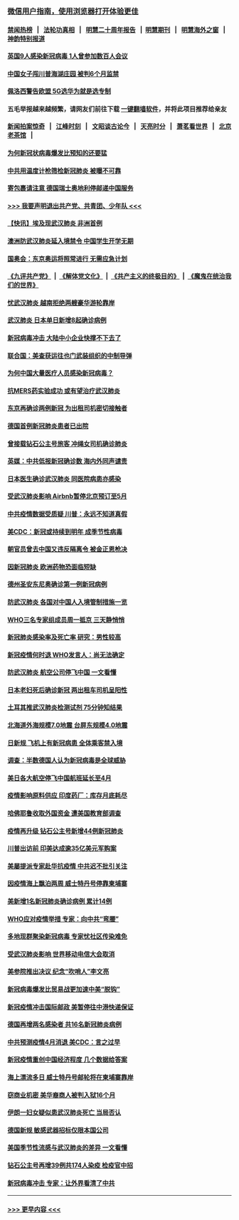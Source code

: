 ### [微信用户指南，使用浏览器打开体验更佳](https://github.com/gfw-breaker/banned-news1/blob/master/indexes/wechat-guide.md?t=0)
#### [禁闻热榜](热点新闻.md?t=0)  &nbsp;&nbsp;|&nbsp;&nbsp; [法轮功真相](https://github.com/gfw-breaker/truth/blob/master/README.md?t=0) &nbsp;&nbsp;|&nbsp;&nbsp; [明慧二十周年报告](https://github.com/gfw-breaker/mh-reports/blob/master/README.md?t=0) &nbsp;&nbsp;|&nbsp;&nbsp;[明慧期刊](https://github.com/gfw-breaker/mh-qikan) &nbsp;&nbsp;|&nbsp;&nbsp; [明慧海外之窗](https://github.com/gfw-breaker/mh-news/blob/master/README.md?t=0) &nbsp;&nbsp;|&nbsp;&nbsp; [神韵特别报道](https://github.com/gfw-breaker/mh-news/blob/master/shenyun.md?t=0)
#### [英国9人感染新冠病毒 1人曾参加数百人会议](../pages/nsc418/n11869987.md?t=02150855) 
#### [中国女子闯川普海湖庄园 被判6个月监禁](../pages/nsc418/n11869919.md?t=02150855) 
#### [佩洛西警告欧盟 5G选华为就是选专制](../pages/nsc418/n11869898.md?t=02150855) 
#### 五毛举报越来越频繁，请网友们前往下载 [一键翻墙软件](https://github.com/gfw-breaker/ssr-accounts)，并将此项目推荐给亲友
#### [新闻拍案惊奇](https://github.com/gfw-breaker/banned-news1/blob/master/pages/link4.md) &nbsp;&nbsp;|&nbsp;&nbsp; [江峰时刻](https://github.com/gfw-breaker/banned-news1/blob/master/pages/link4.md) &nbsp;&nbsp;|&nbsp;&nbsp; [文昭谈古论今](https://github.com/gfw-breaker/banned-news1/blob/master/pages/link4.md) &nbsp;&nbsp;|&nbsp;&nbsp; [天亮时分](https://github.com/gfw-breaker/banned-news1/blob/master/pages/link4.md) &nbsp;&nbsp;|&nbsp;&nbsp; [萧茗看世界](https://github.com/gfw-breaker/banned-news1/blob/master/pages/link4.md) &nbsp;&nbsp;|&nbsp;&nbsp; [北京老茶馆](https://github.com/gfw-breaker/banned-news1/blob/master/pages/link4.md) &nbsp;&nbsp;|&nbsp;&nbsp; 
#### [为何新冠状病毒爆发比预知的还要猛](../pages/nsc418/n11869828.md?t=02150855) 
#### [中共用温度计枪筛检新冠肺炎 被曝不可靠](../pages/nsc418/n11869707.md?t=02150855) 
#### [寄包裹请注意 德国瑞士奥地利停邮递中国服务](../pages/nsc418/n11869727.md?t=02150855) 
#### [>>> 我要声明退出共产党、共青团、少年队 <<<](https://github.com/begood0513/goodnews/blob/master/quit/letter.md) 
#### [【快讯】埃及现武汉肺炎 非洲首例](../pages/nsc418/n11869766.md?t=02150855) 
#### [澳洲防武汉肺炎延入境禁令 中国学生开学无期](../pages/nsc418/n11869546.md?t=02150855) 
#### [国奥会：东京奥运将照常进行 无需应急计划](../pages/nsc418/n11869422.md?t=02150855) 
#### [《九评共产党》](https://github.com/begood0513/9ping.md/blob/master/README.md) &nbsp;|&nbsp; [《解体党文化》](../../../../jtdwh.md/blob/master/README.md)  &nbsp;|&nbsp; [《共产主义的终极目的》](../../../../gczydzjmd.md/blob/master/README.md) &nbsp;|&nbsp; [《魔鬼在统治我们的世界》](../../../../mgztzwmdsj.md/blob/master/README.md) 
#### [忧武汉肺炎 越南拒绝两艘豪华游轮靠岸](../pages/nsc418/n11867444.md?t=02150855) 
#### [武汉肺炎 日本单日新增8起确诊病例](../pages/nsc418/n11869272.md?t=02150855) 
#### [新冠病毒冲击 大陆中小企业快撑不下去了](../pages/nsc418/n11869259.md?t=02150855) 
#### [联合国：美查获运往也门武装组织的中制导弹](../pages/nsc418/n11868677.md?t=02150855) 
#### [为何中国大量医疗人员感染新冠病毒？](../pages/nsc418/n11869001.md?t=02150855) 
#### [抗MERS药实验成功 或有望治疗武汉肺炎](../pages/nsc418/n11868912.md?t=02150855) 
#### [东京再确诊两例新冠 为出租司机密切接触者](../pages/nsc418/n11868770.md?t=02150855) 
#### [德国首例新冠肺炎患者已出院](../pages/nsc418/n11868714.md?t=02150855) 
#### [曾接载钻石公主号旅客 冲绳女司机确诊肺炎](../pages/nsc418/n11868610.md?t=02150855) 
#### [英媒：中共低报新冠确诊数 海内外同声谴责](../pages/nsc418/n11867421.md?t=02150855) 
#### [日本医生确诊武汉肺炎 同医院病患亦感染](../pages/nsc418/n11867779.md?t=02150855) 
#### [受武汉肺炎影响 Airbnb暂停北京预订至5月](../pages/nsc418/n11867428.md?t=02150855) 
#### [中共疫情数据受质疑 川普：永远不知道真假](../pages/nsc418/n11867195.md?t=02150855) 
#### [美CDC：新冠或持续到明年 成季节性病毒](../pages/nsc418/n11867279.md?t=02150855) 
#### [朝官员曾去中国又违反隔离令 被金正恩枪决](../pages/nsc418/n11867087.md?t=02150855) 
#### [因新冠肺炎 欧洲药物恐面临短缺](../pages/nsc418/n11867036.md?t=02150855) 
#### [德州圣安东尼奥确诊第一例新冠病例](../pages/nsc418/n11867194.md?t=02150855) 
#### [防武汉肺炎 各国对中国人入境管制措施一览](../pages/nsc418/n11838726.md?t=02150855) 
#### [WHO三名专家组成员周一抵京 三天静悄悄](../pages/nsc418/n11866947.md?t=02150855) 
#### [新冠肺炎感染率及死亡率 研究：男性较高](../pages/nsc418/n11866956.md?t=02150855) 
#### [新冠疫情何时退 WHO发言人：尚无法确定](../pages/nsc418/n11866864.md?t=02150855) 
#### [防武汉肺炎 航空公司停飞中国 一文看懂](../pages/nsc418/n11866800.md?t=02150855) 
#### [日本老妇死后确诊新冠 两出租车司机呈阳性](../pages/nsc418/n11866755.md?t=02150855) 
#### [土耳其推武汉肺炎检测试剂 75分钟知结果](../pages/nsc418/n11866520.md?t=02150855) 
#### [北海道外海规模7.0地震 台屏东规模4.0地震](../pages/nsc418/n11866262.md?t=02150855) 
#### [日新规 飞机上有新冠病患 全体乘客禁入境](../pages/nsc418/n11866233.md?t=02150855) 
#### [调查：半数德国人认为新冠病毒是全球威胁](../pages/nsc418/n11866687.md?t=02150855) 
#### [美日各大航空停飞中国航班延长至4月](../pages/nsc418/n11865980.md?t=02150855) 
#### [疫情影响原料供应 印度药厂：库存月底耗尽](../pages/nsc418/n11865151.md?t=02150855) 
#### [哈佛耶鲁收取外国资金 遭美国教育部调查](../pages/nsc418/n11864950.md?t=02150855) 
#### [疫情再升级 钻石公主号新增44例新冠肺炎](../pages/nsc418/n11865033.md?t=02150855) 
#### [川普出访前 印美达成逾35亿美元军购案](../pages/nsc418/n11865444.md?t=02150855) 
#### [美屡提派专家赴华抗疫情 中共迟不批引关注](../pages/nsc418/n11864719.md?t=02150855) 
#### [因疫情海上飘泊两周 威士特丹号停靠柬埔寨](../pages/nsc418/n11865007.md?t=02150855) 
#### [美新增1名新冠肺炎确诊病例 累计14例](../pages/nsc418/n11864893.md?t=02150855) 
#### [WHO应对疫情举措 专家：向中共“弯腰”](../pages/nsc418/n11864727.md?t=02150855) 
#### [多地现群聚染新冠病毒 专家忧社区传染难免](../pages/nsc418/n11864715.md?t=02150855) 
#### [受武汉肺炎影响 世界移动电信大会取消](../pages/nsc418/n11864629.md?t=02150855) 
#### [美参院推出决议 纪念“吹哨人”李文亮](../pages/nsc418/n11863852.md?t=02150855) 
#### [新冠病毒爆发比贸易战更加速中美“脱钩”](../pages/nsc418/n11864470.md?t=02150855) 
#### [新冠疫情冲击国际邮政 美暂停往中港快递保证](../pages/nsc418/n11864207.md?t=02150855) 
#### [德国再增两名感染者 共16名新冠肺炎病例](../pages/nsc418/n11864293.md?t=02150855) 
#### [中共预测疫情4月消退 美CDC：言之过早](../pages/nsc418/n11864310.md?t=02150855) 
#### [新冠疫情重创中国经济程度 几个数据给答案](../pages/nsc418/n11864203.md?t=02150855) 
#### [海上漂流多日 威士特丹号邮轮将在柬埔寨靠岸](../pages/nsc418/n11864029.md?t=02150855) 
#### [窃商业机密 美华裔商人被判入狱16个月](../pages/nsc418/n11863911.md?t=02150855) 
#### [伊朗一妇女疑似患武汉肺炎死亡 当局否认](../pages/nsc418/n11863650.md?t=02150855) 
#### [德国新规 敏感武器招标仅限本国公司](../pages/nsc418/n11863509.md?t=02150855) 
#### [美国季节性流感与武汉肺炎的差异 一文看懂](../pages/nsc418/n11862428.md?t=02150855) 
#### [钻石公主号再增39例共174人染疫 检疫官中招](../pages/nsc418/n11862422.md?t=02150855) 
#### [新冠病毒冲击 专家：让外界看清了中共](../pages/nsc418/n11862280.md?t=02150855) 

----
#### [ >>> 更早内容 <<< ](../indexes/nsc418-earlier.md)
